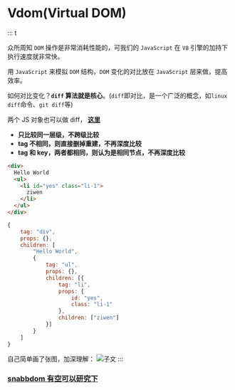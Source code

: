 # Vdom(Virtual DOM)

::: t

众所周知 `DOM` 操作是非常消耗性能的，可我们的 `JavaScript` 在 `V8` 引擎的加持下执行速度就非常快。

用 `JavaScript` 来模拟 `DOM` 结构，`DOM` 变化的对比放在 `JavaScript` 层来做，提高效率。

如何对比变化？**`diff` 算法就是核心**。(`diff`即对比，是一个广泛的概念，如`linux diff`命令、`git diff`等)

两个 JS 对象也可以做 diff， **[这里](https://github.com/cujojs/jiff)**

- **只比较同一层级，不跨级比较**
- **tag 不相同，则直接删掉重建，不再深度比较**
- **tag 和 key，两者都相同，则认为是相同节点，不再深度比较**

```html
<div>
  Hello World
  <ul>
    <li id="yes" class="li-1">
      ziwen
    </li>
  </ul>
</div>
```

```js
{
    tag: "div",
    props: {},
    children: [
        "Hello World",
        {
            tag: "ul",
            props: {},
            children: [{
                tag: "li",
                props: {
                    id: "yes",
                    class: "li-1"
                },
                children: ["ziwen"]
            }]
        }
    ]
}
```

自己简单画了张图，加深理解：
<img src="/img/question/vue/diff.png" alt="子文" title="子文" class="zoom-custom-imgs">
:::

### [snabbdom 有空可以研究下](https://github.com/snabbdom/snabbdom)
